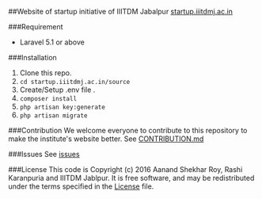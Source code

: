 ##Website of startup initiative of IIITDM Jabalpur <a href="http://startup.iiitdmj.ac.in">startup.iiitdmj.ac.in</a>


###Requirement
* Laravel 5.1 or above


###Installation
1. Clone this repo.
2. `cd startup.iiitdmj.ac.in/source`
3. Create/Setup .env file .
4. `composer install`
5. `php artisan key:generate`
6. `php artisan migrate`

###Contribution
We welcome everyone to contribute to this repository to make the institute's website better.
See <a href="https://github.com/aanandshekharroy/startup.iiitdmj.ac.in/blob/master/CONTRIBUTION.md">CONTRIBUTION.md</a>

###Issues
See <a href="https://github.com/aanandshekharroy/startup.iiitdmj.ac.in/issues">issues</a>


###License
This code is Copyright (c) 2016 Aanand Shekhar Roy, Rashi Karanpuria and IIITDM Jablpur. It is free software, and may be redistributed under the terms specified in the <a href="https://github.com/aanandshekharroy/startup.iiitdmj.ac.in/edit/master/License.md">License</a> file.
